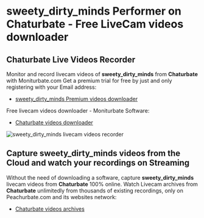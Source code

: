 # sweety_dirty_minds Performer on Chaturbate - Free LiveCam videos downloader

## Chaturbate Live Videos Recorder

Monitor and record livecam videos of **sweety_dirty_minds** from **Chaturbate** with Moniturbate.com
Get a premium trial for free by just and only registering with your Email address:
* [sweety_dirty_minds Premium videos downloader](https://moniturbate.com/request-demo-licence-key.html)

Free livecam videos downloader - Moniturbate Software:
* [Chaturbate videos downloader](https://moniturbate.com/moniturbate-download-software.html)

![sweety_dirty_minds livecam videos recorder](https://peachurnet.com/templates/moniturbate-software.png)


## Capture sweety_dirty_minds videos from the Cloud and watch your recordings on Streaming

Without the need of downloading a software, capture **sweety_dirty_minds** livecam videos from **Chaturbate** 100% online.
Watch Livecam archives from **Chaturbate** unlimitedly from thousands of existing recordings, only on Peachurbate.com and its websites network:
* [Chaturbate videos archives](https://peachurnet.com/)